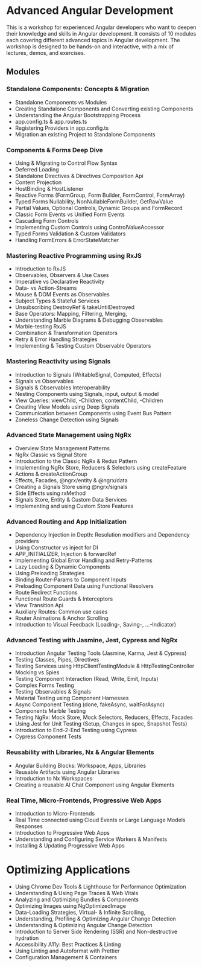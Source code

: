 # Advanced Angular Development

This is a workshop for experienced Angular developers who want to deepen their knowledge and skills in Angular development. It consists of 10 modules each covering different advanced topics in Angular development. The workshop is designed to be hands-on and interactive, with a mix of lectures, demos, and exercises.

## Modules

### Standalone Components: Concepts & Migration

- Standalone Components vs Modules
- Creating Standalone Components and Converting existing Components
- Understanding the Angular Bootstrapping Process
- app.config.ts & app.routes.ts
- Registering Providers in app.config.ts
- Migration an existing Project to Standalone Components

### Components & Forms Deep Dive

- Using & Migrating to Control Flow Syntax
- Deferred Loading
- Standalone Directives & Directives Composition Api
- Content Projection 
- HostBinding & HostListener
- Reactive Forms (FormGroup, Form Builder, FormControl, FormArray)
- Typed Forms Nullability, NonNullableFormBuilder, GetRawValue
- Partial Values, Optional Controls, Dynamic Groups and FormRecord
- Classic Form Events vs Unified Form Events
- Cascading Form Controls
- Implementing Custom Controls using ControlValueAccessor
- Typed Forms Validation & Custom Validators
- Handling FormErrors & ErrorStateMatcher

### Mastering Reactive Programming using RxJS

- Introduction to RxJS
- Observables, Observers & Use Cases
- Imperative vs Declarative Reactivity
- Data- vs Action-Streams
- Mouse & DOM Events as Observables
- Subject Types & Stateful Services
- Unsubscribing DestroyRef & takeUntilDestroyed
- Base Operators: Mapping, Filtering, Merging, 
- Understanding Marble Diagrams & Debugging Observables
- Marble-testing RxJS
- Combination & Transformation Operators
- Retry & Error Handling Strategies
- Implementing & Testing Custom Observable Operators

### Mastering Reactivity using Signals

- Introduction to Signals (WritableSignal, Computed, Effects)
- Signals vs Observables
- Signals & Observables Interoperability
- Nesting Components using Signals, input, output & model
- View Queries: viewChild, -Children, contentChild, -Children
- Creating View Models using Deep Signals
- Communication between Components using Event Bus Pattern
- Zoneless Change Detection using Signals

### Advanced State Management using NgRx

- Overview State Management Patterns
- NgRx Classic vs Signal Store
- Introduction to the Classic NgRx & Redux Pattern
- Implementing NgRx Store, Reducers & Selectors using createFeature
- Actions & createActionGroup
- Effects, Facades, @ngrx/entity & @ngrx/data
- Creating a Signals Store using @ngrx/signals
- Side Effects using rxMethod
- Signals Store, Entity & Custom Data Services
- Implementing and using Custom Store Features

### Advanced Routing and App Initialization

- Dependency Injection in Depth: Resolution modifiers and Dependency providers
- Using Constructor vs inject for DI
- APP_INITIALIZER, Injection & forwardRef
- Implementing Global Error Handling and Retry-Patterns
- Lazy Loading & Dynamic Components
- Using Preloading Strategies
- Binding Router-Params to Component Inputs
- Preloading Component Data using Functional Resolvers
- Route Redirect Functions
- Functional Route Guards & Interceptors
- View Transition Api
- Auxiliary Routes: Common use cases
- Router Animations & Anchor Scrolling
- Introduction to Visual Feedback (Loading-, Saving-, ...-Indicator)

### Advanced Testing with Jasmine, Jest, Cypress and NgRx

- Introduction Angular Testing Tools (Jasmine, Karma, Jest & Cypress)
- Testing Classes, Pipes, Directives
- Testing Services using HttpClientTestingModule & HttpTestingController
- Mocking vs Spies
- Testing Component Interaction (Read, Write, Emit, Inputs)
- Complex Forms Testing
- Testing Observables & Signals
- Material Testing using Component Harnesses
- Async Component Testing (done, fakeAsync, waitForAsync)
- Components Marble Testing
- Testing NgRx: Mock Store, Mock Selectors, Reducers, Effects, Facades
- Using Jest for Unit Testing (Setup, Changes in spec, Snapshot Tests)
- Introduction to End-2-End Testing using Cypress
- Cypress Component Tests

### Reusability with Libraries, Nx & Angular Elements

- Angular Building Blocks: Workspace, Apps, Libraries
- Reusable Artifacts using Angular Libraries
- Introduction to Nx Workspaces
- Creating a reusable AI Chat Component using Angular Elements

### Real Time, Micro-Frontends, Progressive Web Apps

- Introduction to Micro-Frontends 
- Real Time connected using Cloud Events or Large Language Models Responses
- Introduction to Progressive Web Apps
- Understanding and Configuring Service Workers & Manifests
- Installing & Updating Progressive Web Apps

# Optimizing Applications

- Using Chrome Dev Tools & Lighthouse for Performance Optimization
- Understanding & Using Page Traces & Web Vitals
- Analyzing and Optimizing Bundles & Components
- Optimizing Images using NgOptimizedImage 
- Data-Loading Strategies, Virtual- & Infinite Scrolling, 
- Understanding, Profiling & Optimizing Angular Change Detection
- Understanding & Optimizing Angular Change Detection
- Introduction to Server Side Rendering (SSR) and Non-destructive hydration
- Accessibility A11y: Best Practices & Linting
- Using Linting and Autoformat with Prettier
- Configuration Management & Containers